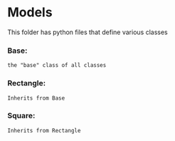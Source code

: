 # Models

This folder has python files that define various classes

### Base:
    the "base" class of all classes

### Rectangle:
    Inherits from Base

### Square:
    Inherits from Rectangle

